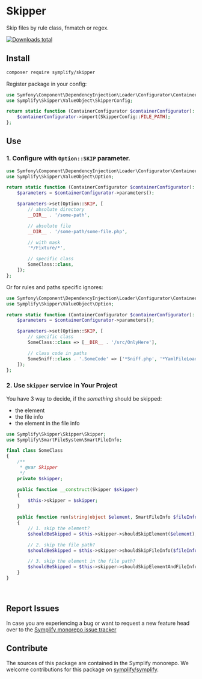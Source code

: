 # Skipper

Skip files by rule class, fnmatch or regex.

[![Downloads total](https://img.shields.io/packagist/dt/symplify/skipper.svg?style=flat-square)](https://packagist.org/packages/symplify/skipper/stats)

## Install

```bash
composer require symplify/skipper
```

Register package in your config:

```php
use Symfony\Component\DependencyInjection\Loader\Configurator\ContainerConfigurator;
use Symplify\Skipper\ValueObject\SkipperConfig;

return static function (ContainerConfigurator $containerConfigurator): void {
    $containerConfigurator->import(SkipperConfig::FILE_PATH);
};
```

## Use

### 1. Configure with `Option::SKIP` parameter.

```php
use Symfony\Component\DependencyInjection\Loader\Configurator\ContainerConfigurator;
use Symplify\Skipper\ValueObject\Option;

return static function (ContainerConfigurator $containerConfigurator): void {
    $parameters = $containerConfigurator->parameters();

    $parameters->set(Option::SKIP, [
        // absolute directory
        __DIR__ . '/some-path',

        // absolute file
        __DIR__ . '/some-path/some-file.php',

        // with mask
        '*/Fixture/*',

        // specific class
        SomeClass::class,
    ]);
};
```

Or for rules and paths specific ignores:

```php
use Symfony\Component\DependencyInjection\Loader\Configurator\ContainerConfigurator;
use Symplify\Skipper\ValueObject\Option;

return static function (ContainerConfigurator $containerConfigurator): void {
    $parameters = $containerConfigurator->parameters();

    $parameters->set(Option::SKIP, [
        // specific class
        SomeClass::class => [__DIR__ . '/src/OnlyHere'],

        // class code in paths
        SomeSniff::class . '.SomeCode' => ['*Sniff.php', '*YamlFileLoader.php'],
    ]);
};
```

### 2. Use `Skipper` service in Your Project

You have 3 way to decide, if the *something* should be skipped:

- the element
- the file info
- the element in the file info

```php
use Symplify\Skipper\Skipper\Skipper;
use Symplify\SmartFileSystem\SmartFileInfo;

final class SomeClass
{
    /**
     * @var Skipper
     */
    private $skipper;

    public function __construct(Skipper $skipper)
    {
        $this->skipper = $skipper;
    }

    public function run(string|object $element, SmartFileInfo $fileInfo): void
    {
        // 1. skip the element?
        $shouldBeSkipped = $this->skipper->shouldSkipElement($element);

        // 2. skip the file path?
        $shouldBeSkipped = $this->skipper->shouldSkipFileInfo($fileInfo);

        // 3. skip the element in the file path?
        $shouldBeSkipped = $this->skipper->shouldSkipElementAndFileInfo($element, $fileInfo);
    }
}
```

<br>

## Report Issues

In case you are experiencing a bug or want to request a new feature head over to the [Symplify monorepo issue tracker](https://github.com/symplify/symplify/issues)

## Contribute

The sources of this package are contained in the Symplify monorepo. We welcome contributions for this package on [symplify/symplify](https://github.com/symplify/symplify).
